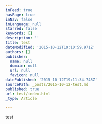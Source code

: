 ```yaml
---
inFeed: true
hasPage: true
inNav: false
inLanguage: null
starred: false
keywords: []
description: ''
title: test
dateModified: '2015-10-12T19:10:59.971Z'
authors: []
publisher:
  name: null
  domain: null
  url: null
  favicon: null
datePublished: '2015-10-12T19:11:34.748Z'
sourcePath: _posts/2015-10-12-test.md
published: true
url: test/index.html
_type: Article

---
```

test